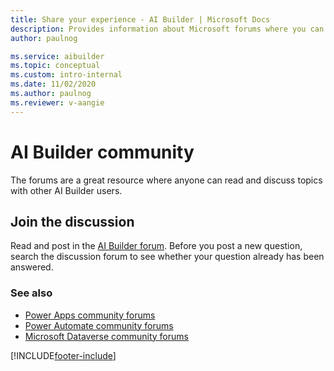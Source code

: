 ```yaml
---
title: Share your experience - AI Builder | Microsoft Docs
description: Provides information about Microsoft forums where you can read and contribute to discussions about AI Builder 
author: paulnog

ms.service: aibuilder
ms.topic: conceptual
ms.custom: intro-internal
ms.date: 11/02/2020
ms.author: paulnog
ms.reviewer: v-aangie
---
```


# AI Builder community

The forums are a great resource where anyone can read and discuss topics with other AI Builder users.

## Join the discussion

Read and post in the [AI Builder forum](https://go.microsoft.com/fwlink/?linkid=2092048). Before you post a new question, search the discussion forum to see whether your question already has been answered.

### See also

- [Power Apps community forums](https://powerusers.microsoft.com/t5/AI-Builder/bd-p/AIBuilder1)
- [Power Automate community forums](https://powerusers.microsoft.com/t5/AI-Builder/bd-p/AIBuilder)
- [Microsoft Dataverse community forums](https://powerusers.microsoft.com/t5/Common-Data-Services/ct-p/PA_CommonDataServices)  


[!INCLUDE[footer-include](includes/footer-banner.md)]